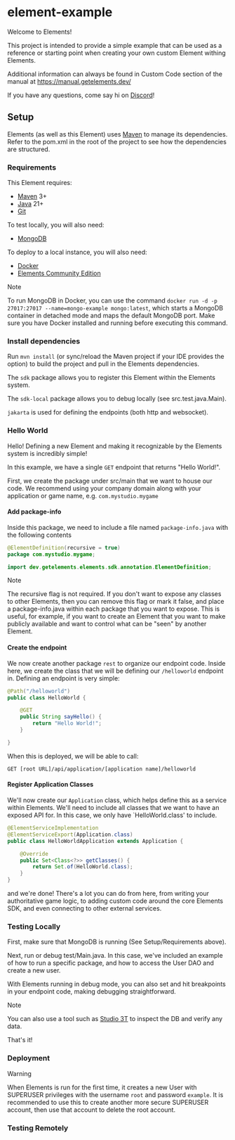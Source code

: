 # element-example

Welcome to Elements!

This project is intended to provide a simple example that can be used as a reference or starting point when creating your own custom Element withing Elements.

Additional information can always be found in Custom Code section of the manual at https://manual.getelements.dev/

If you have any questions, come say hi on [Discord](https://discord.gg/UEtvVjqQ)!

## Setup

Elements (as well as this Element) uses [Maven](https://maven.apache.org/) to manage its dependencies. Refer to the pom.xml in the root of the project to see how the dependencies are structured.

### Requirements

This Element requires:
 * [Maven](https://maven.apache.org/) 3+
 * [Java](https://www.oracle.com/java/technologies/downloads/#java21) 21+
 * [Git](https://git-scm.com/downloads)

To test locally, you will also need:
 * [MongoDB](https://www.mongodb.com/)

To deploy to a local instance, you will also need:

 * [Docker](https://www.docker.com/products/docker-desktop/)
 * [Elements Community Edition](https://github.com/Elemental-Computing/docker-compose/)

> [!Note]
> To run MongoDB in Docker, you can use the command `docker run -d -p 27017:27017 --name=mongo-example mongo:latest`, which starts a MongoDB container in detached mode and maps the default MongoDB port. Make sure you have Docker installed and running before executing this command.

### Install dependencies

Run `mvn install` (or sync/reload the Maven project if your IDE provides the option) to build the project and pull in the Elements dependencies.

The `sdk` package allows you to register this Element within the Elements system.

The `sdk-local` package allows you to debug locally (see src.test.java.Main).

`jakarta` is used for defining the endpoints (both http and websocket).

### Hello World

Hello! Defining a new Element and making it recognizable by the Elements system is incredibly simple!

In this example, we have a single `GET` endpoint that returns "Hello World!". 

First, we create the package under src/main that we want to house our code. We recommend using your company domain along with your application or game name, e.g. `com.mystudio.mygame`

#### Add package-info

Inside this package, we need to include a file named `package-info.java` with the following contents

```java
@ElementDefinition(recursive = true)
package com.mystudio.mygame;

import dev.getelements.elements.sdk.annotation.ElementDefinition;
```

> [!Note]
> The recursive flag is not required. If you don't want to expose any classes to other Elements, then you can remove this flag or mark it false, and place a package-info.java within each package that you want to expose. This is useful, for example, if you want to create an Element that you want to make publicly available and want to control what can be "seen" by another Element.

#### Create the endpoint

We now create another package `rest` to organize our endpoint code. Inside here, we create the class that we will be defining our `/helloworld` endpoint in.
Defining an endpoint is very simple:
```java
@Path("/helloworld")
public class HelloWorld {

    @GET
    public String sayHello() {
        return "Hello World!";
    }

}
```

When this is deployed, we will be able to call: 

`GET [root URL]/api/application/[application name]/helloworld`

#### Register Application Classes

We'll now create our `Application` class, which helps define this as a service within Elements. We'll need to include all classes that we want to have an exposed API for. In this case, we only have `HelloWorld.class' to include.

```java
@ElementServiceImplementation
@ElementServiceExport(Application.class)
public class HelloWorldApplication extends Application {

    @Override
    public Set<Class<?>> getClasses() {
        return Set.of(HelloWorld.class);
    }
}
```

and we're done! There's a lot you can do from here, from writing your authoritative game logic, to adding custom code around the core Elements SDK, and even connecting to other external services.

### Testing Locally

First, make sure that MongoDB is running (See Setup/Requirements above). 

Next, run or debug test/Main.java. In this case, we've included an example of how to run a specific package, and how to access the User DAO and create a new user. 

With Elements running in debug mode, you can also set and hit breakpoints in your endpoint code, making debugging straightforward.

> [!Note]
> You can also use a tool such as [Studio 3T](https://studio3t.com/) to inspect the DB and verify any data.  

That's it!

### Deployment

> [!Warning]
> When Elements is run for the first time, it creates a new User with SUPERUSER privileges with the username `root` and password `example`. It is recommended to use this to create another more secure SUPERUSER account, then use that account to delete the root account.


### Testing Remotely


